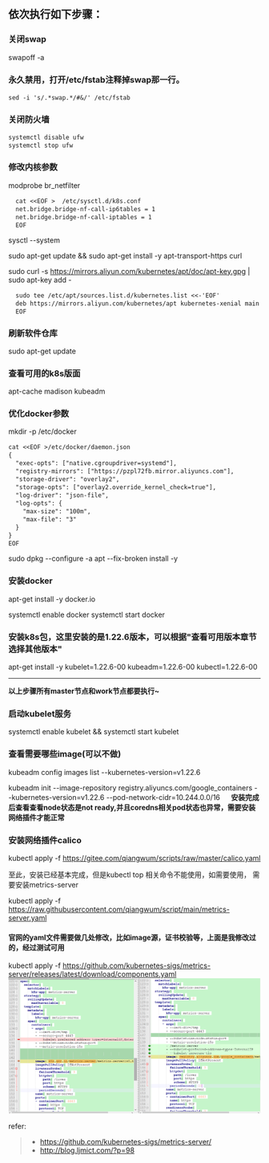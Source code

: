   ## 依次执行如下步骤：
  ### 关闭swap
  swapoff -a
  ### 永久禁用，打开/etc/fstab注释掉swap那一行。
  ```
  sed -i 's/.*swap.*/#&/' /etc/fstab
  ```
  ### 关闭防火墙
  ```
  systemctl disable ufw
  systemctl stop ufw
  ```
  ### 修改内核参数
  modprobe br_netfilter
```
  cat <<EOF >  /etc/sysctl.d/k8s.conf
  net.bridge.bridge-nf-call-ip6tables = 1
  net.bridge.bridge-nf-call-iptables = 1
  EOF
```
  sysctl --system

  sudo apt-get update && sudo apt-get install -y apt-transport-https curl

  sudo curl -s https://mirrors.aliyun.com/kubernetes/apt/doc/apt-key.gpg | sudo apt-key add -
```
  sudo tee /etc/apt/sources.list.d/kubernetes.list <<-'EOF'
  deb https://mirrors.aliyun.com/kubernetes/apt kubernetes-xenial main
  EOF
```
  ### 刷新软件仓库
  sudo apt-get update
  ### 查看可用的k8s版面
  apt-cache madison kubeadm
  ### 优化docker参数
  mkdir -p /etc/docker
```  
cat <<EOF >/etc/docker/daemon.json
{
  "exec-opts": ["native.cgroupdriver=systemd"],
  "registry-mirrors": ["https://pzpl72fb.mirror.aliyuncs.com"],
  "storage-driver": "overlay2",
  "storage-opts": ["overlay2.override_kernel_check=true"],
  "log-driver": "json-file",
  "log-opts": {
    "max-size": "100m",
    "max-file": "3"
  }
}
EOF
```
  sudo dpkg --configure -a
  apt --fix-broken install -y 
  ### 安装docker
  apt-get install -y docker.io

  systemctl enable docker 
  systemctl start docker
  ### 安装k8s包，这里安装的是1.22.6版本，可以根据"查看可用版本章节选择其他版本"
  apt-get install -y kubelet=1.22.6-00 kubeadm=1.22.6-00 kubectl=1.22.6-00   
  
- - -
  
__以上步骤所有master节点和work节点都要执行~__
  
  ### 启动kubelet服务
  systemctl enable kubelet && systemctl start kubelet
  ### 查看需要哪些image(可以不做)
  kubeadm config images list --kubernetes-version=v1.22.6   

  kubeadm init  --image-repository registry.aliyuncs.com/google_containers --kubernetes-version=v1.22.6   --pod-network-cidr=10.244.0.0/16
　
  __安装完成后查看查看node状态是not ready,并且coredns相关pod状态也异常，需要安装网络插件才能正常__
  ### 安装网络插件calico
  kubectl apply -f https://gitee.com/qiangwum/scripts/raw/master/calico.yaml
  
  
  
  至此，安装已经基本完成，但是kubectl top 相关命令不能使用，如需要使用，
  需要安装metrics-server
  
  kubectl apply -f https://raw.githubusercontent.com/qiangwum/script/main/metrics-server.yaml
  
  
  #### 官网的yaml文件需要做几处修改，比如image源，证书校验等，上面是我修改过的，经过测试可用
  kubectl apply -f https://github.com/kubernetes-sigs/metrics-server/releases/latest/download/components.yaml
  ![yaml差异](https://github.com/qiangwum/PicGo_img/blob/master/Snipaste_2022-02-16_15-43-20.png?raw=true)
  
  
  
  refer:
  > * https://github.com/kubernetes-sigs/metrics-server/
  > * http://blog.ljmict.com/?p=98
  
